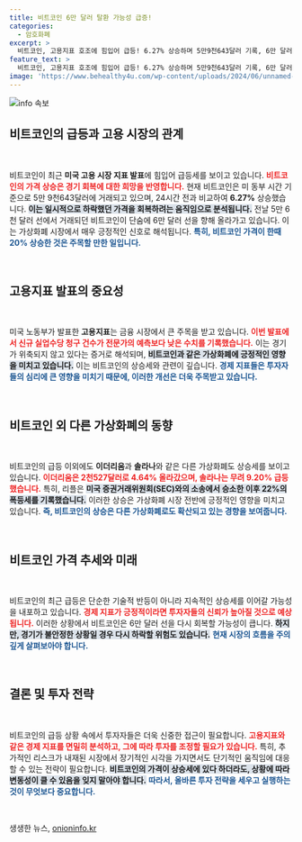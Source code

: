 ```yaml
---
title: 비트코인 6만 달러 탈환 가능성 급증!
categories:
  - 암호화폐
excerpt: >
  비트코인, 고용지표 호조에 힘입어 급등! 6.27% 상승하며 5만9천643달러 기록, 6만 달러 회복 시도 중. 이더리움과 솔라나도 긍정적 반응! 지금 투자 기회를 놓치지 마세요!
feature_text: >
  비트코인, 고용지표 호조에 힘입어 급등! 6.27% 상승하며 5만9천643달러 기록, 6만 달러 회복 시도 중. 이더리움과 솔라나도 긍정적 반응! 지금 투자 기회를 놓치지 마세요!
image: 'https://www.behealthy4u.com/wp-content/uploads/2024/06/unnamed-file.png'
---
```


<p><img src="https://www.behealthy4u.com/wp-content/uploads/2024/06/unnamed-file.png" alt="info 속보" /></p>

<h2 data-ke-size="size26">비트코인의 급등과 고용 시장의 관계</h2>

<p data-ke-size="size16">&nbsp;</p> 

<p>비트코인이 최근 <strong>미국 고용 시장 지표 발표</strong>에 힘입어 급등세를 보이고 있습니다. <b><span style="color: #ee2323;">비트코인의 가격 상승은 경기 회복에 대한 희망을 반영합니다.</span></b> 현재 비트코인은 미 동부 시간 기준으로 5만 9천643달러에 거래되고 있으며, 24시간 전과 비교하여 <strong>6.27%</strong> 상승했습니다. <b><span style="background-color: #21538527;">이는 일시적으로 하락했던 가격을 회복하려는 움직임으로 분석됩니다.</span></b> 전날 5만 6천 달러 선에서 거래되던 비트코인이 단숨에 6만 달러 선을 향해 올라가고 있습니다. 이는 가상화폐 시장에서 매우 긍정적인 신호로 해석됩니다. <b><span style="color: #1a5490;">특히, 비트코인 가격이 한때 20% 상승한 것은 주목할 만한 일입니다.</span></b></p>

<p data-ke-size="size16">&nbsp;</p> 

<h2 data-ke-size="size26">고용지표 발표의 중요성</h2>

<p data-ke-size="size16">&nbsp;</p>

<p>미국 노동부가 발표한 <strong>고용지표</strong>는 금융 시장에서 큰 주목을 받고 있습니다. <b><span style="color: #ee2323;">이번 발표에서 신규 실업수당 청구 건수가 전문가의 예측보다 낮은 수치를 기록했습니다.</span></b> 이는 경기가 위축되지 않고 있다는 증거로 해석되며, <b><span style="background-color: #21538527;">비트코인과 같은 가상화폐에 긍정적인 영향을 미치고 있습니다.</span></b> 이는 비트코인의 상승세와 관련이 깊습니다. <b><span style="color: #1a5490;">경제 지표들은 투자자들의 심리에 큰 영향을 미치기 때문에, 이러한 개선은 더욱 주목받고 있습니다.</span></b></p>

<p data-ke-size="size16">&nbsp;</p> 

<h2 data-ke-size="size26">비트코인 외 다른 가상화폐의 동향</h2>

<p data-ke-size="size16">&nbsp;</p>

<p>비트코인의 급등 이외에도 <strong>이더리움</strong>과 <strong>솔라나</strong>와 같은 다른 가상화폐도 상승세를 보이고 있습니다. <b><span style="color: #ee2323;">이더리움은 2천527달러로 4.64% 올라갔으며, 솔라나는 무려 9.20% 급등했습니다.</span></b> 특히, 리플은 <b><span style="background-color: #21538527;">미국 증권거래위원회(SEC)와의 소송에서 승소한 이후 22%의 폭등세를 기록했습니다.</span></b> 이러한 상승은 가상화폐 시장 전반에 긍정적인 영향을 미치고 있습니다. <b><span style="color: #1a5490;">즉, 비트코인의 상승은 다른 가상화폐로도 확산되고 있는 경향을 보여줍니다.</span></b></p>

<p data-ke-size="size16">&nbsp;</p> 

<h2 data-ke-size="size26">비트코인 가격 추세와 미래</h2>

<p data-ke-size="size16">&nbsp;</p>

<p>비트코인의 최근 급등은 단순한 기술적 반등이 아니라 지속적인 상승세를 이어갈 가능성을 내포하고 있습니다. <b><span style="color: #ee2323;">경제 지표가 긍정적이라면 투자자들의 신뢰가 높아질 것으로 예상됩니다.</span></b> 이러한 상황에서 비트코인은 6만 달러 선을 다시 회복할 가능성이 큽니다. <b><span style="background-color: #21538527;">하지만, 경기가 불안정한 상황일 경우 다시 하락할 위험도 있습니다.</span></b> <b><span style="color: #1a5490;">현재 시장의 흐름을 주의 깊게 살펴보아야 합니다.</span></b></p>

<p data-ke-size="size16">&nbsp;</p> 

<h2 data-ke-size="size26">결론 및 투자 전략</h2>

<p data-ke-size="size16">&nbsp;</p>

<p>비트코인의 급등 상황 속에서 투자자들은 더욱 신중한 접근이 필요합니다. <b><span style="color: #ee2323;">고용지표와 같은 경제 지표를 면밀히 분석하고, 그에 따라 투자를 조정할 필요가 있습니다.</span></b> 특히, 추가적인 리스크가 내재된 시장에서 장기적인 시각을 가지면서도 단기적인 움직임에 대응할 수 있는 전략이 필요합니다. <b><span style="background-color: #21538527;">비트코인의 가격이 상승세에 있다 하더라도, 상황에 따라 변동성이 클 수 있음을 잊지 말아야 합니다.</span></b> <b><span style="color: #1a5490;">따라서, 올바른 투자 전략을 세우고 실행하는 것이 무엇보다 중요합니다.</span></b></p>

<p data-ke-size="size16">&nbsp;</p> 
생생한 뉴스, <a href="https://onioninfo.kr" rel="dofollow">onioninfo.kr</a>


